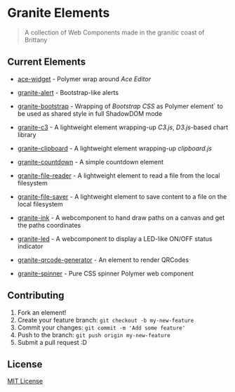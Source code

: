 # Granite Elements

> A collection of Web Components made in the granitic coast of Brittany

## Current Elements

- [ace-widget](https://github.com/LostInBrittany/ace-widget) - Polymer wrap around *Ace Editor*
- [granite-alert](https://github.com/LostInBrittany/granite-alert/) - Bootstrap-like alerts
- [granite-bootstrap](https://github.com/LostInBrittany/granite-bootstrap/) - Wrapping of *Bootstrap CSS* as Polymer element` to be used as shared style in full ShadowDOM mode  
- [granite-c3](https://github.com/LostInBrittany/granite-c3/) - A lightweight element wrapping-up *C3.js*, *D3.js*-based chart library
- [granite-clipboard](https://github.com/LostInBrittany/granite-clipboard/) - A lightweight element wrapping-up *clipboard.js*
- [granite-countdown](https://github.com/LostInBrittany/granite-countdown/) - A simple countdown element
- [granite-file-reader](https://github.com/LostInBrittany/granite-file-reader/) - A lightweight element to read a file from the local filesystem
- [granite-file-saver](https://github.com/LostInBrittany/granite-file-saver/) - A lightweight element to save content to a file on the local filesystem
- [granite-ink](https://github.com/LostInBrittany/granite-ink/) - A webcomponent  to hand draw paths on a canvas and get the paths coordinates
- [granite-led](https://github.com/LostInBrittany/granite-led/) - A webcomponent to display a LED-like ON/OFF status indicator

- [granite-qrcode-generator](https://github.com/LostInBrittany/granite-qrcode-generator) - An element to render QRCodes
- [granite-spinner](https://github.com/LostInBrittany/granite-spinner/) - Pure CSS spinner Polymer web component


## Contributing

1. Fork an element!
2. Create your feature branch: `git checkout -b my-new-feature`
3. Commit your changes: `git commit -m 'Add some feature'`
4. Push to the branch: `git push origin my-new-feature`
5. Submit a pull request :D

## License

[MIT License](http://opensource.org/licenses/MIT)
